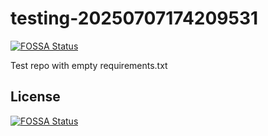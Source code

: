 # testing-20250707174209531
[![FOSSA Status](https://app.fossa.com/api/projects/git%2Bgithub.com%2Fkirogum%2Ftesting-20250707174209531.svg?type=shield)](https://app.fossa.com/projects/git%2Bgithub.com%2Fkirogum%2Ftesting-20250707174209531?ref=badge_shield)

Test repo with empty requirements.txt


## License
[![FOSSA Status](https://app.fossa.com/api/projects/git%2Bgithub.com%2Fkirogum%2Ftesting-20250707174209531.svg?type=large)](https://app.fossa.com/projects/git%2Bgithub.com%2Fkirogum%2Ftesting-20250707174209531?ref=badge_large)